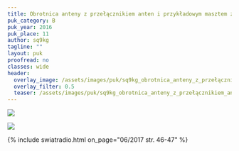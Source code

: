 ```yaml
---
title: Obrotnica anteny z przełącznikiem anten i przykładowym masztem z antenami
puk_category: B
puk_year: 2016
puk_place: 11
author: sq9kg
tagline: ""
layout: puk
proofread: no
classes: wide
header:
  overlay_image: /assets/images/puk/sq9kg_obrotnica_anteny_z_przełącznikiem_anten_i_przykładowym_masztem_z_antenami.jpg
  overlay_filter: 0.5
  teaser: /assets/images/puk/sq9kg_obrotnica_anteny_z_przełącznikiem_anten_i_przykładowym_masztem_z_antenami.jpg
---
```






 



![](assets/data/img/projects/2016-11-0.jpg) 


![](assets/img/work-in-progress.jpg) 


{% include swiatradio.html on_page="06/2017 str. 46-47" %}

 





 


